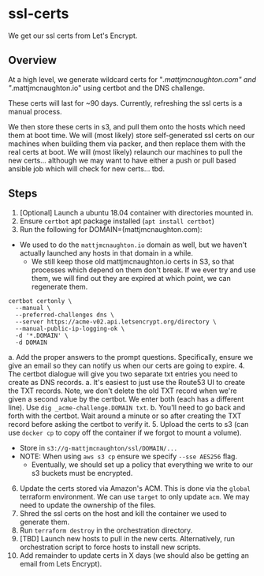 # ssl-certs

We get our ssl certs from Let's Encrypt.

## Overview

At a high level, we generate wildcard certs for "*.mattjmcnaughton.com" and
"*.mattjmcnaughton.io" using certbot and the DNS challenge.

These certs will last for ~90 days. Currently, refreshing the ssl certs is a
manual process.

We then store these certs in s3, and pull them onto the hosts which need them at
boot time. We will (most likely) store self-generated ssl certs on our machines
when building them via packer, and then replace them with the real certs at
boot. We will (most likely) relaunch our machines to pull the new certs...
although we may want to have either a push or pull based ansible job which will
check for new certs... tbd.

## Steps

1. [Optional] Launch a ubuntu 18.04 container with directories mounted in.
2. Ensure `certbot` apt package installed (`apt install certbot`)
3. Run the following for DOMAIN=(mattjmcnaughton.com):
  - We used to do the `mattjmcnaughton.io` domain as well, but we haven't
    actually launched any hosts in that domain in a while.
    - We still keep those old mattjmcnaughton.io certs in S3, so that processes
      which depend on them don't break. If we ever try and use them, we will
      find out they are expired at which point, we can regenerate them.
```
certbot certonly \
  --manual \
  --preferred-challenges dns \
  --server https://acme-v02.api.letsencrypt.org/directory \
  --manual-public-ip-logging-ok \
  -d '*.DOMAIN' \
  -d DOMAIN
```

  a. Add the proper answers to the prompt questions. Specifically, ensure we
  give an email so they can notify us when our certs are going to expire.
4. The certbot dialogue will give you two separate txt entries you need to create as DNS records.
  a. It's easiest to just use the Route53 UI to create the TXT records. Note, we
  don't delete the old TXT record when we're given a second value by the
  certbot. We enter both (each has a different line). Use `dig _acme-challenge.DOMAIN txt`.
  b. You'll need to go back and forth with the certbot. Wait around a minute or
      so after creating the TXT record before asking the certbot to verify it.
5. Upload the certs to s3 (can use `docker cp` to copy off the container if we
   forgot to mount a volume).
  - Store in `s3://g-mattjmcnaughton/ssl/DOMAIN/...`
  - NOTE: When using `aws s3 cp` ensure we specify `--sse AES256` flag.
    - Eventually, we should set up a policy that everything we write to our s3
      buckets must be encrypted.
6. Update the certs stored via Amazon's ACM. This is done via the `global`
   terraform environment. We can use `target` to only update `acm`. We may need
   to update the ownership of the files.
7. Shred the ssl certs on the host and kill the container we used to generate
   them.
8. Run `terraform destroy` in the orchestration directory.
9. [TBD] Launch new hosts to pull in the new certs. Alternatively, run
   orchestration script to force hosts to install new scripts.
10. Add remainder to update certs in X days (we should also be getting an email
   from Lets Encrypt).
